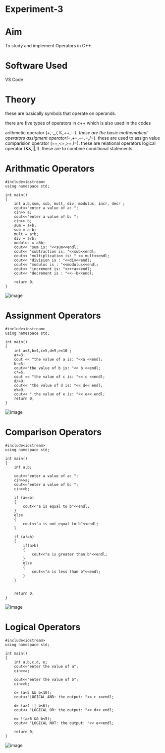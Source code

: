 # Experiment-3
# Aim
To study and implement Operators in C++
# Software Used
VS Code
# Theory
these are basically symbols that operate on operands.

there are five types of operators in c++ which is also used in the codes

arithmetic operator (+,-,*,/,%,++,--). these are the basic mathematical operators
assigment operator(=,+=,-=,*=,/=). these are used to assign value
comparision operator (==,<=,>=,!=). these are relational operators
logical operator (&&,||,!). these are to combine conditional statements
# Arithmatic Operators
~~~
#include<iostream>
using namespace std;

int main()
{
    int a,b,sum, sub, mult, div, modulus, incr, decr ; 
    cout<<"enter a value of a: ";
    cin>> a;
    cout<<"enter a value of b: ";
    cin>> b;
    sum = a+b; 
    sub = a-b;
    mult = a*b;
    div = a/b;
    modulus = a%b; 
    cout<< "sum is: "<<sum<<endl; 
    cout<< "subtraction is: "<<sub<<endl;
    cout<< "multiplication is: " << mult<<endl;
    cout<< "division is : "<<div<<endl;
    cout<< "modulus is : "<<modulus<<endl;
    cout<< "increment is: "<<++a<<endl;
    cout<< "decrement is : "<<--b<<endl;

    return 0;
}
~~~
![image](https://github.com/user-attachments/assets/a3cc8bee-b567-4e69-8e38-127be01dec48)
# Assignment Operators
~~~
#include<iostream>
using namespace std;

int main()
{
    int a=3,b=4,c=5,d=9,e=10 ;
    a+=3;
    cout << "the value of a is: "<<a <<endl;
    b-=5;
    cout<<"the value of b is: "<< b <<endl;
    c*=5;
    cout << "the value of c is: "<< c <<endl; 
    d/=9;
    cout<< "the value of d is: "<< d<< endl;
    e%=9;
    cout<< " the value of e is: "<< e<< endl;
    return 0;
}
~~~
![image](https://github.com/user-attachments/assets/cc93c29b-e372-44e4-a0f1-55a951e0b5f2)
# Comparison Operators
~~~
#include<iostream>
using namespace std;

int main()
{
    int a,b; 

    cout<<"enter a value of a: ";
    cin>>a;
    cout<<"enter a value of b: ";
    cin>>b;

    if (a==b)
    {
        cout<<"a is equal to b"<<endl; 
    }
    else
    {
        cout<<"a is not equal to b"<<endl; 
    }

    if (a!=b)
    {
        if(a>b)
        {
            cout<<"a is greater than b"<<endl;
        }
        else
        {
            cout<<"a is less than b"<<endl;
        }
    }
        
    
    return 0;
}
~~~
  ![image](https://github.com/user-attachments/assets/76f9f4c3-17b9-44f2-bd2d-ae2673dd0d1a)

# Logical Operators
~~~
#include<iostream>
using namespace std;

int main()
{
    int a,b,c,d, e;
    cout<<"enter the value of a";
    cin>>a; 

    cout<<"enter the value of b";
    cin>>b; 

    c= (a<5 && b<10);
    cout<<"LOGICAL AND: the output: "<< c <<endl; 

    d= (a>4 || b<6);
    cout<< "LOGICAL OR: the output: "<< d<< endl;

    e= !(a>6 && b<5);
    cout<< "LOGICAL NOT: the output: "<< e<<endl;

    return 0;
}
~~~
![image](https://github.com/user-attachments/assets/f1e6b60a-e53f-46b7-b1eb-ed4056266fc9)

